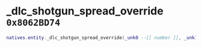# _dlc_shotgun_spread_override `0x8062BD74`

```lua
natives.entity._dlc_shotgun_spread_override(_unk0 --[[ number ]], _unk1 --[[ number ]], _unk2 --[[ number ]])
```